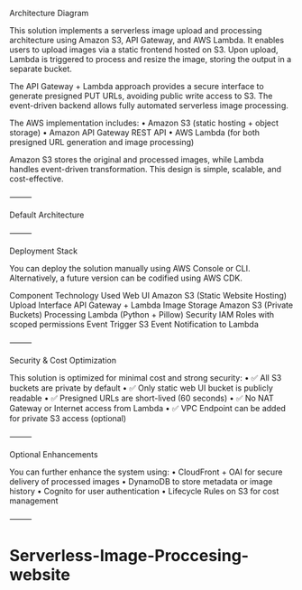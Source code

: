 Architecture Diagram

This solution implements a serverless image upload and processing architecture using Amazon S3, API Gateway, and AWS Lambda. It enables users to upload images via a static frontend hosted on S3. Upon upload, Lambda is triggered to process and resize the image, storing the output in a separate bucket.

The API Gateway + Lambda approach provides a secure interface to generate presigned PUT URLs, avoiding public write access to S3. The event-driven backend allows fully automated serverless image processing.

The AWS implementation includes:
	•	Amazon S3 (static hosting + object storage)
	•	Amazon API Gateway REST API
	•	AWS Lambda (for both presigned URL generation and image processing)

Amazon S3 stores the original and processed images, while Lambda handles event-driven transformation. This design is simple, scalable, and cost-effective.

⸻

Default Architecture

⸻

Deployment Stack

You can deploy the solution manually using AWS Console or CLI. Alternatively, a future version can be codified using AWS CDK.

Component	Technology Used
Web UI	Amazon S3 (Static Website Hosting)
Upload Interface	API Gateway + Lambda
Image Storage	Amazon S3 (Private Buckets)
Processing	Lambda (Python + Pillow)
Security	IAM Roles with scoped permissions
Event Trigger	S3 Event Notification to Lambda


⸻

Security & Cost Optimization

This solution is optimized for minimal cost and strong security:
	•	✅ All S3 buckets are private by default
	•	✅ Only static web UI bucket is publicly readable
	•	✅ Presigned URLs are short-lived (60 seconds)
	•	✅ No NAT Gateway or Internet access from Lambda
	•	✅ VPC Endpoint can be added for private S3 access (optional)

⸻

Optional Enhancements

You can further enhance the system using:
	•	CloudFront + OAI for secure delivery of processed images
	•	DynamoDB to store metadata or image history
	•	Cognito for user authentication
	•	Lifecycle Rules on S3 for cost management

⸻
# Serverless-Image-Proccesing-website
